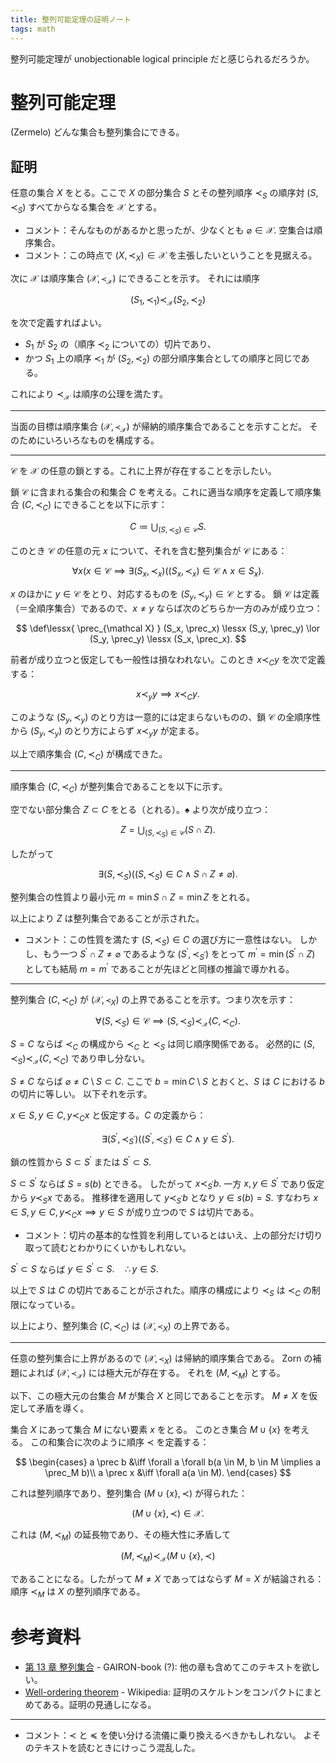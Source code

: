 ```yaml
---
title: 整列可能定理の証明ノート
tags: math
---
```


整列可能定理が unobjectionable logical principle だと感じられるだろうか。

# 整列可能定理

(Zermelo) どんな集合も整列集合にできる。

## 証明

任意の集合 $X$ をとる。ここで $X$ の部分集合 $S$ とその整列順序 $\prec_S$ の順序対
$(S, \prec_S)$ すべてからなる集合を $\mathcal X$ とする。

* コメント：そんなものがあるかと思ったが、少なくとも $\varnothing \in \mathcal X.$
  空集合は順序集合。
* コメント：この時点で $(X, \prec_X) \in \mathcal X$ を主張したいということを見据える。

次に $\mathcal X$ は順序集合 $(\mathcal X, \prec_{\mathcal X})$ にできることを示す。
それには順序

$$
(S_1, \prec_1) \prec_{\mathcal X} (S_2, \prec_2)
$$

を次で定義すればよい。

* $S_1$ が $S_2$ の（順序 $\prec_2$ についての）切片であり、
* かつ $S_1$ 上の順序 $\prec_1$ が $(S_2, \prec_2)$ の部分順序集合としての順序と同じである。

これにより $\prec_{\mathcal X}$ は順序の公理を満たす。

----

当面の目標は順序集合 $(\mathcal X, \prec_{\mathcal X})$ が帰納的順序集合であることを示すことだ。
そのためにいろいろなものを構成する。

----

$\mathcal C$ を $\mathcal X$ の任意の鎖とする。これに上界が存在することを示したい。

鎖 $\mathcal C$ に含まれる集合の和集合 $C$ を考える。これに適当な順序を定義して順序集合 $(C, \prec_C)$ にできることを以下に示す：

$$
\tag*{$\spadesuit$}
C \coloneqq \bigcup_{(S, \prec_S) \in \mathcal C}S.
$$

このとき $\mathcal C$ の任意の元 $x$ について、それを含む整列集合が $\mathcal C$ にある：

$$
\forall x(x \in \mathcal C \implies \exists (S_x, \prec_x)((S_x, \prec_x) \in \mathcal C \land x \in S_x).
$$

$x$ のほかに $y \in \mathcal C$ をとり、対応するものを $(S_y, \prec_y) \in \mathcal C$ とする。
鎖 $\mathcal C$ は定義（＝全順序集合）であるので、$x \ne y$ ならば次のどちらか一方のみが成り立つ：

$$
\def\lessx{ \prec_{\mathcal X} }
(S_x, \prec_x) \lessx (S_y, \prec_y) \lor (S_y, \prec_y) \lessx (S_x, \prec_x).
$$

前者が成り立つと仮定しても一般性は損なわれない。このとき $x \prec_C y$ を次で定義する：

$$x \prec_y y \implies x \prec_C y.$$

このような $(S_y, \prec_y)$ のとり方は一意的には定まらないものの、鎖 $\mathcal C$ の全順序性から
$(S_y, \prec_y)$ のとり方によらず $x \prec_y y$ が定まる。

以上で順序集合 $(C, \prec_C)$ が構成できた。

----

順序集合 $(C, \prec_C)$ が整列集合であることを以下に示す。

空でない部分集合 $Z \subset C$ をとる（とれる）。$\spadesuit$ より次が成り立つ：

$$
Z = \bigcup_{(S, \prec_S) \in \mathcal C}(S \cap Z).
$$

したがって

$$\exists (S, \prec_S)((S, \prec_S) \in C \land S \cap Z \ne \varnothing).$$

整列集合の性質より最小元 $m = \min S \cap Z = \min Z$ をとれる。

以上により $Z$ は整列集合であることが示された。

* コメント：この性質を満たす $(S, \prec_S) \in C$ の選び方に一意性はない。
  しかし、もう一つ $S^\prime \cap Z \ne \varnothing$ であるような $(S^\prime, \prec_{S^\prime})$ をとって
  $m^\prime = \min(S^\prime \cap Z)$ としても結局 $m = m^\prime$ であることが先ほどと同様の推論で導かれる。

----

整列集合 $(C, \prec_C)$ が $(\mathcal X, \prec_X)$ の上界であることを示す。つまり次を示す：

$$\forall (S, \prec_S) \in \mathcal C \implies (S, \prec_S) \prec_{\mathcal X} (C, \prec_C).$$

$S = C$ ならば $\prec_C$ の構成から $\prec_C$ と $\prec_S$ は同じ順序関係である。
必然的に $(S, \prec_S) \prec_{\mathcal X} (C, \prec_C)$ であり申し分ない。

$S \ne C$ ならば $\varnothing \ne C\setminus S \subset C.$
ここで $b = \min C\setminus S$ とおくと、$S$ は $C$ における $b$ の切片に等しい。
以下それを示す。

$x \in S, y \in C, y \prec_C x$ と仮定する。$C$ の定義から：

$$
\exists (S^\prime, \prec_{S^\prime})((S^\prime, \prec_{S^\prime}) \in C \land y \in S^\prime).
$$

鎖の性質から $S \subset S^\prime$ または $S^\prime \subset S.$

$S \subset S^\prime$ ならば $S = s(b)$ とできる。
したがって $x \prec_{S^\prime} b.$
一方 $x, y \in S^\prime$ であり仮定から $y \prec_S x$ である。
推移律を適用して $y \prec_{S^\prime} b$ となり
$y \in s(b) = S.$
すなわち $x \in S, y \in C, y \prec_C x \implies y \in S$ が成り立つので $S$ は切片である。

* コメント：切片の基本的な性質を利用しているとはいえ、上の部分だけ切り取って読むとわかりにくいかもしれない。

$S^\prime \subset S$ ならば $y \in S^\prime \subset S.\quad \therefore y \in S.$

以上で $S$ は $C$ の切片であることが示された。順序の構成により
$\prec_S$ は $\prec_C$ の制限になっている。

以上により、整列集合 $(C, \prec_C)$ は $(\mathcal X, \prec_X)$ の上界である。

----

任意の整列集合に上界があるので $(\mathcal X, \prec_X)$ は帰納的順序集合である。
Zorn の補題によれば $(\mathcal X, \prec_{\mathcal X})$ には極大元が存在する。
それを $(M, \prec_M)$ とする。

以下、この極大元の台集合 $M$ が集合 $X$ と同じであることを示す。
$M \ne X$ を仮定して矛盾を導く。

集合 $X$ にあって集合 $M$ にない要素 $x$ をとる。
このとき集合 $M \cup \lbrace x \rbrace$ を考える。
この和集合に次のように順序 $\prec$ を定義する：

$$
\begin{cases}
a \prec b &\iff \forall a \forall b(a \in M, b \in M \implies a \prec_M b)\\
a \prec x &\iff \forall a(a \in M).
\end{cases}
$$

これは整列順序であり、整列集合 $(M \cup \lbrace x \rbrace, \prec)$ が得られた：

$$
(M \cup \lbrace x \rbrace, \prec) \in \mathcal X.
$$

これは $(M, \prec_M)$ の延長物であり、その極大性に矛盾して

$$
(M, \prec_M) \prec_{\mathcal X} (M \cup \lbrace x \rbrace, \prec)
$$

であることになる。したがって $M \ne X$ であってはならず $M = X$ が結論される：順序 $\prec_M$ は $X$ の整列順序である。

# 参考資料

* [第 13 章 整列集合](http://www.math.is.tohoku.ac.jp/~obata/student/subject/file/2018-13_WellOrdered.pdf) - GAIRON-book (?): 他の章も含めてこのテキストを欲しい。
* [Well-ordering theorem](https://en.wikipedia.org/wiki/Well-ordering_theorem) - Wikipedia: 証明のスケルトンをコンパクトにまとめてある。証明の見通しになる。

----

* コメント：$\prec$ と $\preceq$ を使い分ける流儀に乗り換えるべきかもしれない。
  よそのテキストを読むときにけっこう混乱した。
